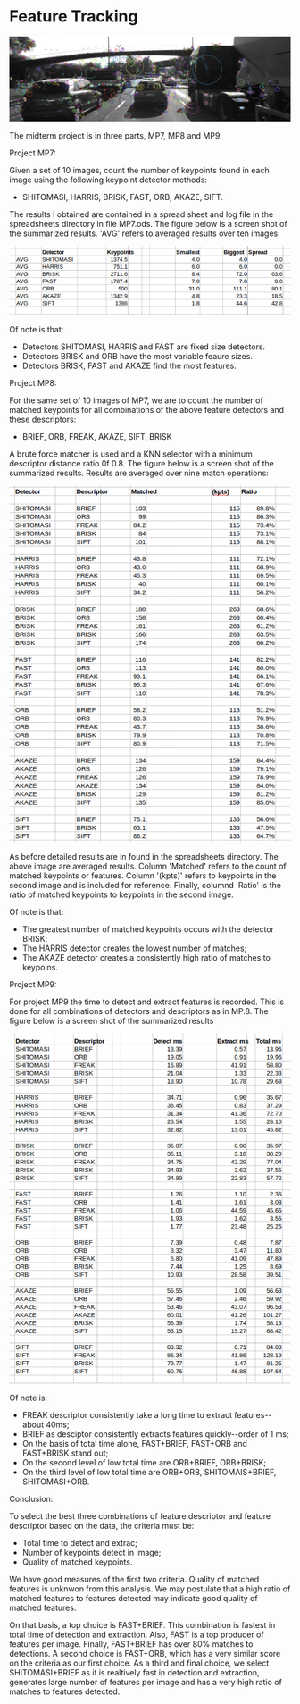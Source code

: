 # Feature Tracking

<img src="images/keypoints.png" />

The midterm project is in three parts, MP7, MP8 and MP9.

Project MP7:

Given a set of 10 images, count the number of keypoints found in each image using the following keypoint detector methods:
* SHITOMASI, HARRIS, BRISK, FAST, ORB, AKAZE, SIFT.

The results I obtained are contained in a spread sheet and log file in the spreadsheets directory in file MP7.ods.
The figure below is a screen shot of the summarized results. 'AVG' refers to averaged results over ten images:

<img src="images/MP7.png" />

Of note is that:

* Detectors SHITOMASI, HARRIS and FAST are fixed size detectors.
* Detectors BRISK and ORB have the most variable feaure sizes.
* Detectors BRISK, FAST and AKAZE find the most features.


Project MP8:

For the same set of 10 images of MP7, we are to count the number of matched keypoints for all combinations of the above feature detectors and these descriptors:

* BRIEF, ORB, FREAK, AKAZE, SIFT, BRISK

A brute force matcher is used and a KNN selector with a minimum descriptor distance ratio 0f 0.8.
The figure below is a screen shot of the summarized results. Results are averaged over nine match operations:

<img src="images/MP8.png" />

As before detailed results are in found in the spreadsheets directory. The above image are averaged results. Column 'Matched' refers to the count of matched keypoints or features. Column '(kpts)' refers to keypoints in the second image and is included for reference. Finally, columnd 'Ratio' is the ratio of matched keypoints to keypoints in the second image.

Of note is that:

* The greatest number of matched keypoints occurs with the detector BRISK;
* The HARRIS detector creates the lowest number of matches;
* The AKAZE detector creates a consistently high ratio of matches to keypoins.


Project MP9:

For project MP9 the time to detect and extract features is recorded. This is done for all combinations of detectors and descriptors as in MP.8. The figure below is a screen shot of the summarized results

<img src="images/MP9.png" />

Of note is:

* FREAK descriptor consistently take a long time to extract features--about 40ms;
* BRIEF as desciptor consistently extracts features quickly--order of 1 ms;
* On the basis of total time alone, FAST+BRIEF, FAST+ORB and FAST+BRISK stand out;
* On the second level of low total time are ORB+BRIEF, ORB+BRISK;
* On the third level of low total time are ORB+ORB, SHITOMAIS+BRIEF, SHITOMASI+ORB.


Conclusion:

To select the best three combinations of feature descriptor and feature descriptor based on the data, the criteria must be:

* Total time to detect and extrac;
* Number of keypoints detect in image;
* Quality of matched keypoints.

We have good measures of the first two criteria. Quality of matched features is unknwon from this analysis. We may postulate that a high ratio of matched features to features detected may indicate good quality of matched features.

On that basis, a top choice is FAST+BRIEF. This combination is fastest in total time of detection and extraction. Also, FAST is a top producer of features per image. Finally, FAST+BRIEF has over 80% matches to detections. A second choice is FAST+ORB, which has a very similar score on the criteria as our first choice. As a third and final choice, we select SHITOMASI+BRIEF as it is realtively fast in detection and extraction, generates large number of features per image and has a very high ratio of matches to features detected.

